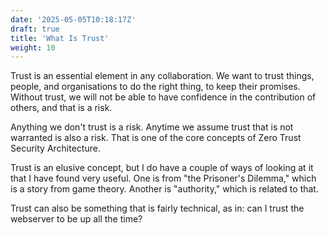 ```yaml
---
date: '2025-05-05T10:18:17Z'
draft: true
title: 'What Is Trust'
weight: 10
---
```


Trust is an essential element in any collaboration.
We want to trust things, people, and organisations to do the right thing, to keep their promises.
Without trust, we will not be able to have confidence in the contribution of others, and that is a risk.

Anything we don't trust is a risk.
Anytime we assume trust that is not warranted is also a risk.
That is one of the core concepts of Zero Trust Security Architecture.

Trust is an elusive concept, but I do have a couple of ways of looking at it that I have found very useful.
One is from "the Prisoner's Dilemma," which is a story from game theory.
Another is "authority," which is related to that.

Trust can also be something that is fairly technical, as in: can I trust the webserver to be up all the time?

